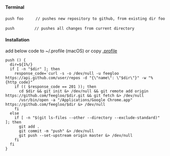 #### Terminal

`push foo`&nbsp;&nbsp;&nbsp;&nbsp;&nbsp;&nbsp;`  // pushes new repository to github, from existing dir foo`

`push`&nbsp;&nbsp;&nbsp;&nbsp;&nbsp;&nbsp;&nbsp;&nbsp;&nbsp;&nbsp;&nbsp;&nbsp;&nbsp;&nbsp;&nbsp;&nbsp;`// pushes all changes from current directory`

#### Installation

add below code to ~/.profile (macOS) or copy [.profile](https://raw.githubusercontent.com/feegloo/push/master/.profile)

```
push () {
  dir=${1%/}
  if [ -n "$dir" ]; then
    response_code=`curl -s -o /dev/null -u feegloo https://api.github.com/user/repos -d "{\"name\": \"$dir\"}" -w "%{http_code}"`
    if (( $response_code == 201 )); then
      cd $dir && git init &> /dev/null && git remote add origin https://github.com/feegloo/$dir.git && git fetch &> /dev/null
      /usr/bin/open -a "/Applications/Google Chrome.app" https://github.com/feegloo/$dir &> /dev/null
    fi
  else
    if [ -n "$(git ls-files --other --directory --exclude-standard)" ]; then
      git add .
      git commit -m "push" &> /dev/null
      git push --set-upstream origin master &> /dev/null
    fi
  fi
}
```
